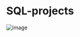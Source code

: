 # SQL-projects

![image](https://user-images.githubusercontent.com/77283934/168054997-02d76af4-566c-4ee6-90fb-a19cd0e52434.png)
